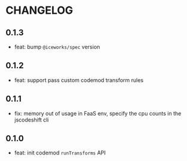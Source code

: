 # CHANGELOG

## 0.1.3

- feat: bump `@iceworks/spec` version

## 0.1.2

- feat: support pass custom codemod transform rules

## 0.1.1

- fix: memory out of usage in FaaS env, specify the cpu counts in the jscodeshift cli

## 0.1.0

- feat: init codemod `runTransforms` API
